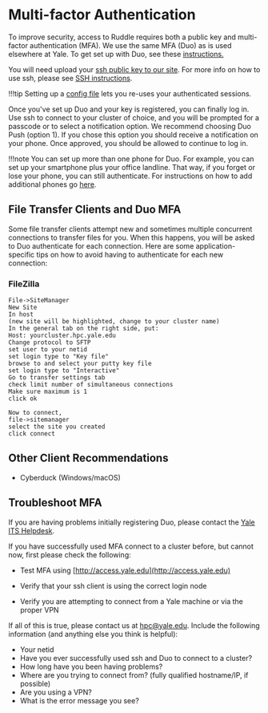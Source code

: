 # Multi-factor Authentication

To improve security, access to Ruddle requires both a public key and multi-factor authentication (MFA). We use the same MFA (Duo) as is used elsewhere at Yale. To get set up with Duo, see these [instructions.](https://cybersecurity.yale.edu/topic/use-yales-multifactor-authentication-mfa-service)

You will need upload your [ssh public key to our site](http://gold.hpc.yale.internal/cgi-bin/sshkeys.py). For more info on how to use ssh, please see [SSH instructions](/clusters-at-yale/access).

!!!tip
    Setting up a [config file](/clusters-at-yale/access/sample-config) lets you re-uses your authenticated sessions.

Once you've set up Duo and your key is registered, you can finally log in. Use ssh to connect to your cluster of choice, and you will be prompted for a passcode or to select a notification option. We recommend choosing Duo Push (option 1). If you chose this option you should receive a notification on your phone. Once approved, you should be allowed to continue to log in.

!!!note
    You can set up more than one phone for Duo. For example, you can set up your smartphone plus your office landline. That way, if you forget or lose your phone, you can still authenticate. For instructions on how to add additional phones go [here](http://its.yale.edu/sites/default/files/imce/pdfs/MFA%20Adding%20a%20new%20device%2008312015.pdf).

## File Transfer Clients and Duo MFA

Some file transfer clients attempt new and sometimes multiple concurrent connections to transfer files for you. When this happens, you will be asked to Duo authenticate for each connection. Here are some application-specific tips on how to avoid having to authenticate for each new connection:

### FileZilla

```
File->SiteManager
New Site
In host
(new site will be highlighted, change to your cluster name)
In the general tab on the right side, put:
Host: yourcluster.hpc.yale.edu
Change protocol to SFTP
set user to your netid
set login type to "Key file"
browse to and select your putty key file
set login type to "Interactive"
Go to transfer settings tab
check limit number of simultaneous connections
Make sure maximum is 1
click ok

Now to connect,
file->sitemanager
select the site you created
click connect
```

## Other Client Recommendations

* Cyberduck (Windows/macOS)

## Troubleshoot MFA

If you are having problems initially registering Duo, please contact the [Yale ITS Helpdesk](https://yale.service-now.com/it?id=get_help).

If you have successfully used MFA connect to a cluster before, but cannot now, first please check the following:

* Test MFA using [http://access.yale.edu](http://access.yale.edu)
 
* Verify that your ssh client is using the correct login node
* Verify you are attempting to connect from a Yale machine or via the proper VPN

If all of this is true, please contact us at [hpc@yale.edu](mailto:hpc@yale.edu). Include the following information (and anything else you think is helpful):

* Your netid
* Have you ever successfully used ssh and Duo to connect to a cluster?
* How long have you been having problems?
* Where are you trying to connect from? (fully qualified hostname/IP, if possible)
* Are you using a VPN?
* What is the error message you see?
